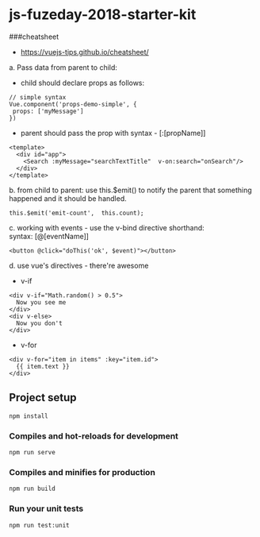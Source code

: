# js-fuzeday-2018-starter-kit

###cheatsheet
- https://vuejs-tips.github.io/cheatsheet/

a. Pass data from parent to child:
 - child should declare props as follows:
 
 ```
 // simple syntax
Vue.component('props-demo-simple', {
  props: ['myMessage']
})
```
- parent should pass the prop with syntax - [:[propName]]

```
<template>
  <div id="app">
    <Search :myMessage="searchTextTitle"  v-on:search="onSearch"/>
  </div>
</template>
```


b. from child to parent: use this.$emit() to notify the parent that something happened and it should be handled.

```
this.$emit('emit-count',  this.count);
```

c.  working with events - use the v-bind directive shorthand:  
syntax: [@[eventName]]

```
<button @click="doThis('ok', $event)"></button>
```

d. use vue's directives - there're awesome 
- v-if

```
<div v-if="Math.random() > 0.5">
  Now you see me
</div>
<div v-else>
  Now you don't
</div>
```
- v-for

```
<div v-for="item in items" :key="item.id">
  {{ item.text }}
</div>
```
## Project setup
```
npm install
```

### Compiles and hot-reloads for development
```
npm run serve
```

### Compiles and minifies for production
```
npm run build
```

### Run your unit tests
```
npm run test:unit
```
